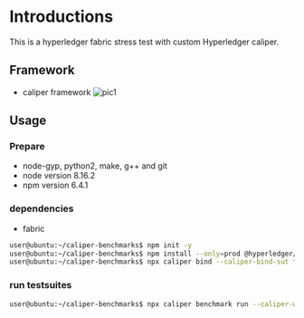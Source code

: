 # Introductions 

This is a  hyperledger fabric  stress  test  with custom Hyperledger caliper.

## Framework
- caliper framework
![pic1](https://hyperledger.github.io/caliper/assets/img/architecture.png)

## Usage

 ### Prepare

 - node-gyp, python2, make, g++ and git
 - node  version 8.16.2
 - npm  version 6.4.1

 ### dependencies 
- fabric
```bash
user@ubuntu:~/caliper-benchmarks$ npm init -y
user@ubuntu:~/caliper-benchmarks$ npm install --only=prod @hyperledger/caliper-cli
user@ubuntu:~/caliper-benchmarks$ npx caliper bind --caliper-bind-sut fabric --caliper-bind-sdk 1.4.0
```
### run testsuites

```bash
user@ubuntu:~/caliper-benchmarks$ npx caliper benchmark run --caliper-workspace . --caliper-benchconfig benchmarks/scenario/simple/config.yaml --caliper-networkconfig networks/fabric/fabric-v1.4/2org1peergoleveldb/fabric-go.yaml
```

